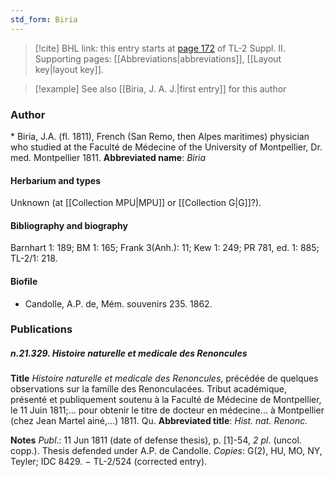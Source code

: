 ```yaml
---
std_form: Biria
---
```


> [!cite] BHL link: this entry starts at [page 172](https://www.biodiversitylibrary.org/page/33265369) of TL-2 Suppl. II.
> Supporting pages: [[Abbreviations|abbreviations]], [[Layout key|layout key]].

> [!example] See also [[Biria, J. A. J.|first entry]] for this author

### Author

\* Biria, J.A. (fl. 1811), French (San Remo, then Alpes maritimes) physician who studied at the Faculté de Médecine of the University of Montpellier, Dr. med. Montpellier 1811. 
**Abbreviated name**: *Biria*

#### Herbarium and types

Unknown (at [[Collection MPU|MPU]] or [[Collection G|G]]?).

#### Bibliography and biography

Barnhart 1: 189; BM 1: 165; Frank 3(Anh.): 11; Kew 1: 249; PR 781, ed. 1: 885; TL-2/1: 218.

#### Biofile

- Candolle, A.P. de, Mém. souvenirs 235. 1862.

### Publications

##### n.21.329. Histoire naturelle et medicale des Renoncules

**Title**
*Histoire naturelle et medicale des Renoncules*, précédée de quelques observations sur la famille des Renonculacées. Tribut académique, présenté et publiquement soutenu à la Faculté de Médecine de Montpellier, le 11 Juin 1811;... pour obtenir le titre de docteur en médecine... à Montpellier (chez Jean Martel ainé,...) 1811. Qu.
**Abbreviated title**: *Hist. nat. Renonc.*

**Notes**
*Publ*.: 11 Jun 1811 (date of defense thesis), p. \[1\]-54, *2 pl*. (uncol. copp.). Thesis defended under A.P. de Candolle. *Copies*: G(2), HU, MO, NY, Teyler; IDC 8429. − TL-2/524 (corrected entry).

